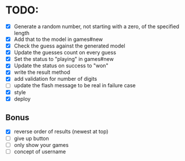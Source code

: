 # TODO:

- [x] Generate a random number, not starting with a zero, of the specified length
- [x] Add that to the model in games#new
- [x] Check the guess against the generated model
- [x] Update the guesses count on every guess
- [x] Set the status to "playing" in games#new
- [x] Update the status on success to "won"
- [x] write the result method
- [x] add validation for number of digits
- [ ] update the flash message to be real in failure case
- [x] style
- [x] deploy

## Bonus

- [x] reverse order of results (newest at top)
- [ ] give up button
- [ ] only show your games
- [ ] concept of username
